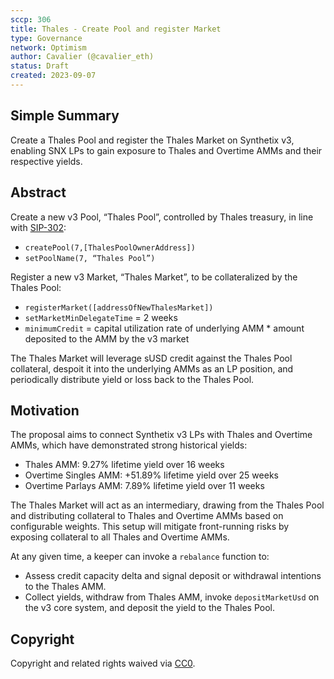 ```yaml
---
sccp: 306
title: Thales - Create Pool and register Market
type: Governance
network: Optimism
author: Cavalier (@cavalier_eth)
status: Draft
created: 2023-09-07
---
```


<!--You can leave these HTML comments in your merged SCCP and delete the visible duplicate text guides, they will not appear and may be helpful to refer to if you edit it again. This is the suggested template for new SCCPs. Note that an SCCP number will be assigned by an editor. When opening a pull request to submit your SCCP, please use an abbreviated title in the filename, `sccp-draft_title_abbrev.md`. The title should be 44 characters or less.-->

## Simple Summary

<!--"If you can't explain it simply, you don't understand it well enough." Provide a simplified and layman-accessible explanation of the SCCP.-->

Create a Thales Pool and register the Thales Market on Synthetix v3, enabling SNX LPs to gain exposure to Thales and Overtime AMMs and their respective yields.

## Abstract

<!--A short (~200 word) description of the variable change proposed.-->

Create a new v3 Pool, “Thales Pool”, controlled by Thales treasury, in line with [SIP-302](https://sips.synthetix.io/sips/sip-302/):  
- `createPool(7,[ThalesPoolOwnerAddress])`
- `setPoolName(7, “Thales Pool”)`

Register a new v3 Market, “Thales Market”, to be collateralized by the Thales Pool:
- `registerMarket([addressOfNewThalesMarket])`
- `setMarketMinDelegateTime` = 2 weeks
- `minimumCredit` = capital utilization rate of underlying AMM * amount deposited to the AMM by the v3 market

The Thales Market will leverage sUSD credit against the Thales Pool collateral, despoit it into the underlying AMMs as an LP position, and periodically distribute yield or loss back to the Thales Pool.


## Motivation

<!--The motivation is critical for SCCPs that want to update variables within Synthetix. It should clearly explain why the existing variable is not incentive aligned. SCCP submissions without sufficient motivation may be rejected outright.-->

The proposal aims to connect Synthetix v3 LPs with Thales and Overtime AMMs, which have demonstrated strong historical yields:

- Thales AMM: 9.27% lifetime yield over 16 weeks
- Overtime Singles AMM: +51.89% lifetime yield over 25 weeks
- Overtime Parlays AMM: 7.89% lifetime yield over 11 weeks

The Thales Market will act as an intermediary, drawing from the Thales Pool and distributing collateral to Thales and Overtime AMMs based on configurable weights. This setup will mitigate front-running risks by exposing collateral to all Thales and Overtime AMMs.

At any given time, a keeper can invoke a `rebalance` function to:

- Assess credit capacity delta and signal deposit or withdrawal intentions to the Thales AMM.
- Collect yields, withdraw from Thales AMM, invoke `depositMarketUsd` on the v3 core system, and deposit the yield to the Thales Pool.

## Copyright

Copyright and related rights waived via [CC0](https://creativecommons.org/publicdomain/zero/1.0/).
